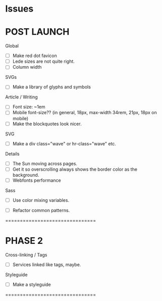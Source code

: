 Issues
======

# POST LAUNCH

Global
- [ ] Make red dot favicon
- [ ] Lede sizes are not quite right.
- [ ] Column width

SVGs
- [ ] Make a library of glyphs and symbols

Article / Writing
- [ ] Font size: ~1em
- [ ] Mobile font-size?? (in general, 18px, max-width 34rem, 21px, 18px on mobile)
- [ ] Make the blockquotes look nicer.

SVG
- [ ] Make a div class="wave" or hr-class="wave" etc.

Details
- [ ] The Sun moving across pages.
- [ ] Get it so overscrolling always shows the border color as the background.
- [ ] Webfonts performance

Sass
- [ ] Use color mixing variables.
- [ ] Refactor common patterns.


===============================

# PHASE 2

Cross-linking / Tags
- [ ] Services linked like tags, maybe.


Styleguide
- [ ] Make a styleguide


===============================
